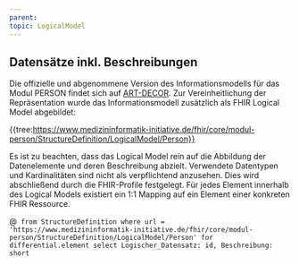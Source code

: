 ```yaml
---
parent: 
topic: LogicalModel
---
```

## Datensätze inkl. Beschreibungen

Die offizielle und abgenommene Version des Informationsmodells für das Modul PERSON findet sich auf [ART-DECOR](https://art-decor.org/art-decor/decor-datasets--mide-). Zur Vereinheitlichung der Repräsentation wurde das Informationsmodell zusätzlich als FHIR Logical Model abgebildet:

{{tree:https://www.medizininformatik-initiative.de/fhir/core/modul-person/StructureDefinition/LogicalModel/Person}}

Es ist zu beachten, dass das Logical Model rein auf die Abbildung der Datenelemente und deren Beschreibung abzielt. Verwendete Datentypen und Kardinalitäten sind nicht als verpflichtend anzusehen. Dies wird abschließend durch die FHIR-Profile festgelegt. Für jedes Element innerhalb des Logical Models existiert ein 1:1 Mapping auf ein Element einer konkreten FHIR Ressource.

@``` from StructureDefinition where url =  'https://www.medizininformatik-initiative.de/fhir/core/modul-person/StructureDefinition/LogicalModel/Person' for differential.element select Logischer_Datensatz: id, Beschreibung: short```